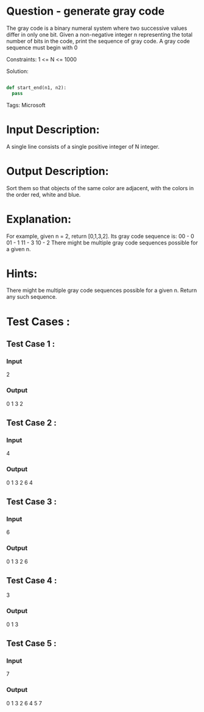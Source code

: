# Question - generate gray code
The gray code is a binary numeral system where two successive values differ in only one bit.
Given a non-negative integer n representing the total number of bits in the code, print the sequence of gray code. A gray code sequence must begin with 0

Constraints:
1 <= N <= 1000

Solution:

```python

def start_end(n1, n2):
  pass

```

Tags:
Microsoft

# Input Description:
A single line consists of a single positive integer of N integer.

# Output Description:
Sort them so that objects of the same color are adjacent, with the colors in the order red, white and blue.

# Explanation:
For example, given n = 2, return [0,1,3,2]. Its gray code sequence is:
00 - 0
01 - 1
11 - 3
10 - 2
There might be multiple gray code sequences possible for a given n.

# Hints:
There might be multiple gray code sequences possible for a given n.
Return any such sequence.
 
# Test Cases :
## Test Case 1 :
### Input
2
### Output
0 1 3 2


## Test Case 2 :
### Input
4
### Output
0 1 3 2 6 4

## Test Case 3 :
### Input
6
### Output
0 1 3 2 6

## Test Case 4 :
3
### Output
0 1 3

## Test Case 5 :
### Input
7
### Output
0 1 3 2 6 4 5 7
